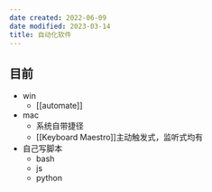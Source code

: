 ```yaml
---
date created: 2022-06-09
date modified: 2023-03-14
title: 自动化软件
---
```


## 目前

- win
	- [[automate]]
- mac
	- 系统自带捷径
	- [[Keyboard Maestro]]主动触发式，监听式均有
- 自己写脚本
	- bash
	- js
	- python
